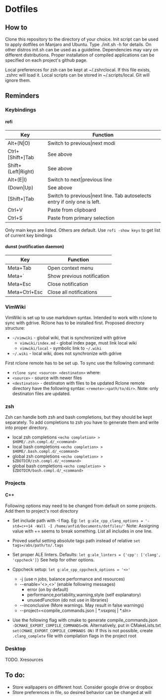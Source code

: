 # Dotfiles

## How to
Clone this repository to the directory of your choice. Init script can be used to apply dotfiles on Manjaro and Ubuntu. Type ./init.sh -h for details.
On other distros init.sh can be used as a guideline. Dependencies may vary on different distributions. Proper installation of compiled applications can be specified on each project's github page.

Local preferences for zsh can be kept at ~/.zshrclocal. If this file exists, .zshrc will load it.
Local scripts can be stored in ~/.scripts/local. Git will ignore them.

## Reminders

### Keybindings

#### rofi
| Key               | Function                                                                   |
|-------------------|----------------------------------------------------------------------------|
| Alt+(N\|O)        | Switch to previous\|next modi                                              |
| Ctrl+[Shift+]Tab  | See above                                                                  |
| Shift+(Left\|Right)| See above                                                                 |
| Alt+(E\|I)        | Switch to next\|previous line                                              |
| (Down\|Up)        | See above                                                                  |
| [Shift+]Tab       | Switch to previous\|next line. Tab autoselects entry if only one is left.  |
| Ctrl+V            | Paste from clipboard                                                       |
| Ctrl+S            | Paste from primary selection                                               |

Only main keys are listed. Others are default. Use `rofi -show keys` to get list of current key bindings

#### dunst (notification daemon)
| Key               | Function                                                                   |
|-------------------|----------------------------------------------------------------------------|
| Meta+Tab          | Open context menu                                                          |
| Meta+\`           | Show previous notification                                                 |
| Meta+Esc          | Close notification                                                         |
| Meta+Ctrl+Esc     | Close all notifications                                                    |

### VimWiki
VimWiki is set up to use markdown syntax.
Intended to work with rclone to sync with gdrive. Rclone has to be installed first.
Proposed directory structure:
* `~/vimwiki` - global wiki, that is synchronized with gdrive
   * `vimwiki/index.md` - global index page, must link local wiki
   * `vimwiki/local` - symbolic link to `~/.wiki`
* `~/.wiki` - local wiki, does not synchronize with gdrive

First rclone remote has to be set up. To sync use the following command:
* `rclone sync <source> <destinaton>`
where:
* `<source>` - source with newer files
* `<destinaton>` - destinaton with files to be updated
Rclone remote directory have the following syntax: `<remote>:<path/to/dir>`.
Note: only destinaton files are updated.

### zsh
Zsh can handle both zsh and bash completions, but they should be kept separately. To add completions to zsh you have to generate them and write into proper directory.
* local zsh completions
  `<echo completion> > $HOME/.zsh.compl.d/_<command>`
* local bash completions
  `<echo completion> > $HOME/.bash.compl.d/_<command>`
* global zsh completions
  `<echo completion> > $ZDOTDIR/zsh.compl.d/_<command>`
* global bash completions
  `<echo completion> > $ZDOTDIR/bash.compl.d/_<command>`

### Projects

#### C++
Following options may need to be changed from default on some projects.
Add them to project's root directory

* Set include path with -I flag. Eg:
`let g:ale_cpp_clang_options = '-std=c++14 -Wall -I /home/anfid/Documents/dotfiles/'`
Note: Assigning value with += seems to break something. List all includes in one line.

* Proved useful setting absolute tags path instead of relative
`set tags=/abs/path/to/.tags`

* Set proper ALE linters. Defaults:
`let g:ale_linters = {'cpp': ['clang', 'cppcheck']}`
See help for other options.

* Cppcheck setup:
`let g:ale_cpp_cppcheck_options = '<>'`
    * -j<n> (use n jobs, balance performance and resources)
    * --enable='<>,<>' (enable following messages)
        * error (on by default)
        * performance,portability,warning,style (self explanatory)
        * unusedFunction (do not use in libraries)
    * --inconclusive (More warnings. May result in false warnings)
    * --project=<compile\_commands.json | \*.vsxproj | \*.sln>
* Use the following flag with cmake to generate compile\_commands.json `-DCMAKE_EXPORT_COMPILE_COMMANDS=ON`. Alternatively, put in CMakeLists.txt
`set(CMAKE_EXPORT_COMPILE_COMMANDS ON)`
If this is not possible, create `.clang_complete` file with compilation flags in the project root

### Desktop
TODO. Xresources

## To do:
* Store wallpapers on different host. Consider google drive or dropbox
* Store preferences in file, so desired behavior can be changed at will
